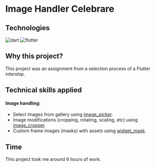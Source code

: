 # Image Handler Celebrare

## Technologies
![dart](https://img.shields.io/badge/Dart-02569B?style=for-the-badge&logo=dart&logoColor=0175C2&labelColor=101010)
![flutter](https://img.shields.io/badge/Flutter-0175C2?style=for-the-badge&logo=flutter&logoColor=0175C2&labelColor=101010)

## Why this project?

This project was an assignment from a selection process of a Flutter intership.

## Technical skills applied

#### Image handling:

- Select images from gallery using [image_picker](https://pub.dev/packages/image_cropper).
- Image modifications (cropping, rotating, scaling, etc) using [image_cropper](https://pub.dev/packages/image_cropper).
- Custom frame images (masks) with assets using [widget_mask](https://pub.dev/packages/widget_mask).

## Time

This project took me around 6 hours of work.

